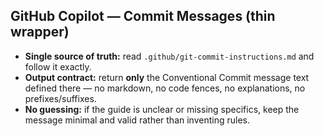 ## GitHub Copilot — Commit Messages (thin wrapper)

- **Single source of truth:** read `.github/git-commit-instructions.md` and follow it exactly.
- **Output contract:** return **only** the Conventional Commit message text defined there — no markdown, no code fences, no explanations, no prefixes/suffixes.
- **No guessing:** if the guide is unclear or missing specifics, keep the message minimal and valid rather than inventing rules.
